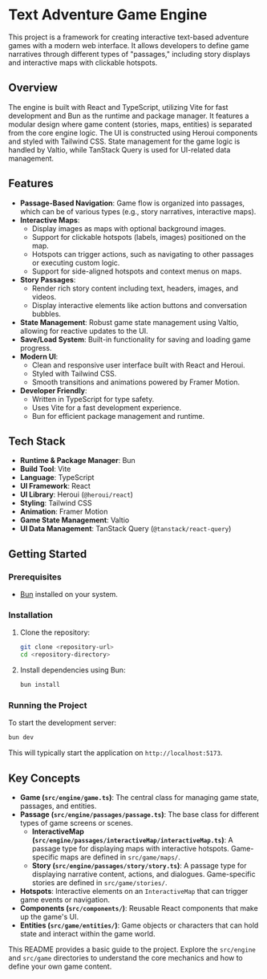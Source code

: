 # Text Adventure Game Engine

This project is a framework for creating interactive text-based adventure games with a modern web interface. It allows developers to define game narratives through different types of "passages," including story displays and interactive maps with clickable hotspots.

## Overview

The engine is built with React and TypeScript, utilizing Vite for fast development and Bun as the runtime and package manager. It features a modular design where game content (stories, maps, entities) is separated from the core engine logic. The UI is constructed using Heroui components and styled with Tailwind CSS. State management for the game logic is handled by Valtio, while TanStack Query is used for UI-related data management.

## Features

- **Passage-Based Navigation**: Game flow is organized into passages, which can be of various types (e.g., story narratives, interactive maps).
- **Interactive Maps**:
  - Display images as maps with optional background images.
  - Support for clickable hotspots (labels, images) positioned on the map.
  - Hotspots can trigger actions, such as navigating to other passages or executing custom logic.
  - Support for side-aligned hotspots and context menus on maps.
- **Story Passages**:
  - Render rich story content including text, headers, images, and videos.
  - Display interactive elements like action buttons and conversation bubbles.
- **State Management**: Robust game state management using Valtio, allowing for reactive updates to the UI.
- **Save/Load System**: Built-in functionality for saving and loading game progress.
- **Modern UI**:
  - Clean and responsive user interface built with React and Heroui.
  - Styled with Tailwind CSS.
  - Smooth transitions and animations powered by Framer Motion.
- **Developer Friendly**:
  - Written in TypeScript for type safety.
  - Uses Vite for a fast development experience.
  - Bun for efficient package management and runtime.

## Tech Stack

- **Runtime & Package Manager**: Bun
- **Build Tool**: Vite
- **Language**: TypeScript
- **UI Framework**: React
- **UI Library**: Heroui (`@heroui/react`)
- **Styling**: Tailwind CSS
- **Animation**: Framer Motion
- **Game State Management**: Valtio
- **UI Data Management**: TanStack Query (`@tanstack/react-query`)

## Getting Started

### Prerequisites

- [Bun](https://bun.sh/) installed on your system.

### Installation

1. Clone the repository:

   ```bash
   git clone <repository-url>
   cd <repository-directory>
   ```

2. Install dependencies using Bun:

   ```bash
   bun install
   ```

### Running the Project

To start the development server:

```bash
bun dev
```

This will typically start the application on `http://localhost:5173`.

## Key Concepts

- **Game (`src/engine/game.ts`)**: The central class for managing game state, passages, and entities.
- **Passage (`src/engine/passages/passage.ts`)**: The base class for different types of game screens or scenes.
  - **InteractiveMap (`src/engine/passages/interactiveMap/interactiveMap.ts`)**: A passage type for displaying maps with interactive hotspots. Game-specific maps are defined in `src/game/maps/`.
  - **Story (`src/engine/passages/story/story.ts`)**: A passage type for displaying narrative content, actions, and dialogues. Game-specific stories are defined in `src/game/stories/`.
- **Hotspots**: Interactive elements on an `InteractiveMap` that can trigger game events or navigation.
- **Components (`src/components/`)**: Reusable React components that make up the game's UI.
- **Entities (`src/game/entities/`)**: Game objects or characters that can hold state and interact within the game world.

This README provides a basic guide to the project. Explore the `src/engine` and `src/game` directories to understand the core mechanics and how to define your own game content.

